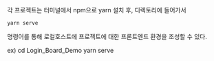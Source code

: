 각 프로젝트는 터미널에서 
npm으로 yarn 설치 후, 디렉토리에 들어가서

    yarn serve 

명령어를 통해 로컬호스트에 프로젝트에 대한 프론트엔드 환경을 조성할 수 있다.

ex)
cd Login_Board_Demo
yarn serve
